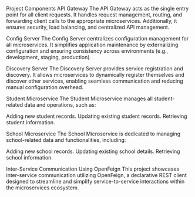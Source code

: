 Project Components
API Gateway
The API Gateway acts as the single entry point for all client requests. It handles request management, routing, and forwarding client calls to the appropriate microservices. Additionally, it ensures security, load balancing, and centralized API management.

Config Server
The Config Server centralizes configuration management for all microservices. It simplifies application maintenance by externalizing configuration and ensuring consistency across environments (e.g., development, staging, production).

Discovery Server
The Discovery Server provides service registration and discovery. It allows microservices to dynamically register themselves and discover other services, enabling seamless communication and reducing manual configuration overhead.

Student Microservice
The Student Microservice manages all student-related data and operations, such as:

Adding new student records.
Updating existing student records.
Retrieving student information.

School Microservice
The School Microservice is dedicated to managing school-related data and functionalities, including:

Adding new school records.
Updating existing school details.
Retrieving school information.

Inter-Service Communication Using OpenFeign
This project showcases inter-service communication utilizing OpenFeign, a declarative REST client designed to streamline and simplify service-to-service interactions within the microservices ecosystem. 
